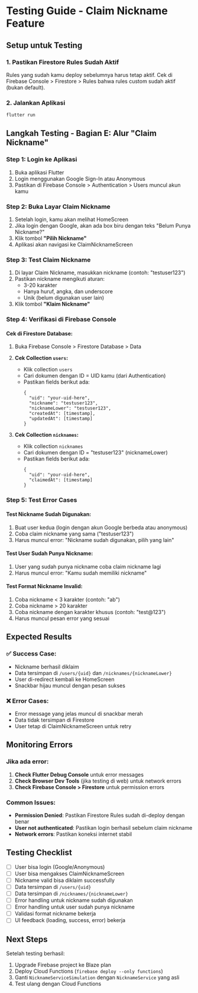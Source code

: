 # Testing Guide - Claim Nickname Feature

## Setup untuk Testing

### 1. Pastikan Firestore Rules Sudah Aktif

Rules yang sudah kamu deploy sebelumnya harus tetap aktif. Cek di Firebase Console > Firestore > Rules bahwa rules custom sudah aktif (bukan default).

### 2. Jalankan Aplikasi

```bash
flutter run
```

## Langkah Testing - Bagian E: Alur "Claim Nickname"

### Step 1: Login ke Aplikasi

1. Buka aplikasi Flutter
2. Login menggunakan Google Sign-In atau Anonymous
3. Pastikan di Firebase Console > Authentication > Users muncul akun kamu

### Step 2: Buka Layar Claim Nickname

1. Setelah login, kamu akan melihat HomeScreen
2. Jika login dengan Google, akan ada box biru dengan teks "Belum Punya Nickname?"
3. Klik tombol **"Pilih Nickname"**
4. Aplikasi akan navigasi ke ClaimNicknameScreen

### Step 3: Test Claim Nickname

1. Di layar Claim Nickname, masukkan nickname (contoh: "testuser123")
2. Pastikan nickname mengikuti aturan:
   - 3-20 karakter
   - Hanya huruf, angka, dan underscore
   - Unik (belum digunakan user lain)
3. Klik tombol **"Klaim Nickname"**

### Step 4: Verifikasi di Firebase Console

#### Cek di Firestore Database:

1. Buka Firebase Console > Firestore Database > Data
2. **Cek Collection `users`:**

   - Klik collection `users`
   - Cari dokumen dengan ID = UID kamu (dari Authentication)
   - Pastikan fields berikut ada:
     ```
     {
       "uid": "your-uid-here",
       "nickname": "testuser123",
       "nicknameLower": "testuser123",
       "createdAt": [timestamp],
       "updatedAt": [timestamp]
     }
     ```

3. **Cek Collection `nicknames`:**
   - Klik collection `nicknames`
   - Cari dokumen dengan ID = "testuser123" (nicknameLower)
   - Pastikan fields berikut ada:
     ```
     {
       "uid": "your-uid-here",
       "claimedAt": [timestamp]
     }
     ```

### Step 5: Test Error Cases

#### Test Nickname Sudah Digunakan:

1. Buat user kedua (login dengan akun Google berbeda atau anonymous)
2. Coba claim nickname yang sama ("testuser123")
3. Harus muncul error: "Nickname sudah digunakan, pilih yang lain"

#### Test User Sudah Punya Nickname:

1. User yang sudah punya nickname coba claim nickname lagi
2. Harus muncul error: "Kamu sudah memiliki nickname"

#### Test Format Nickname Invalid:

1. Coba nickname < 3 karakter (contoh: "ab")
2. Coba nickname > 20 karakter
3. Coba nickname dengan karakter khusus (contoh: "test@123")
4. Harus muncul pesan error yang sesuai

## Expected Results

### ✅ Success Case:

- Nickname berhasil diklaim
- Data tersimpan di `/users/{uid}` dan `/nicknames/{nicknameLower}`
- User di-redirect kembali ke HomeScreen
- Snackbar hijau muncul dengan pesan sukses

### ❌ Error Cases:

- Error message yang jelas muncul di snackbar merah
- Data tidak tersimpan di Firestore
- User tetap di ClaimNicknameScreen untuk retry

## Monitoring Errors

### Jika ada error:

1. **Check Flutter Debug Console** untuk error messages
2. **Check Browser Dev Tools** (jika testing di web) untuk network errors
3. **Check Firebase Console > Firestore** untuk permission errors

### Common Issues:

- **Permission Denied**: Pastikan Firestore Rules sudah di-deploy dengan benar
- **User not authenticated**: Pastikan login berhasil sebelum claim nickname
- **Network errors**: Pastikan koneksi internet stabil

## Testing Checklist

- [ ] User bisa login (Google/Anonymous)
- [ ] User bisa mengakses ClaimNicknameScreen
- [ ] Nickname valid bisa diklaim successfully
- [ ] Data tersimpan di `/users/{uid}`
- [ ] Data tersimpan di `/nicknames/{nicknameLower}`
- [ ] Error handling untuk nickname sudah digunakan
- [ ] Error handling untuk user sudah punya nickname
- [ ] Validasi format nickname bekerja
- [ ] UI feedback (loading, success, error) bekerja

## Next Steps

Setelah testing berhasil:

1. Upgrade Firebase project ke Blaze plan
2. Deploy Cloud Functions (`firebase deploy --only functions`)
3. Ganti `NicknameServiceSimulation` dengan `NicknameService` yang asli
4. Test ulang dengan Cloud Functions
